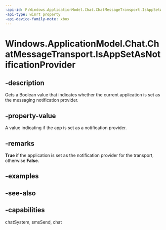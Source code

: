 ```yaml
---
-api-id: P:Windows.ApplicationModel.Chat.ChatMessageTransport.IsAppSetAsNotificationProvider
-api-type: winrt property
-api-device-family-note: xbox
---
```


<!-- Property syntax
public bool IsAppSetAsNotificationProvider { get; }
-->

# Windows.ApplicationModel.Chat.ChatMessageTransport.IsAppSetAsNotificationProvider

## -description
Gets a Boolean value that indicates whether the current application is set as the messaging notification provider.

## -property-value
A value indicating if the app is set as a notification provider.

## -remarks
**True** if the application is set as the notification provider for the transport, otherwise **False**.

## -examples

## -see-also

## -capabilities
chatSystem, smsSend, chat
